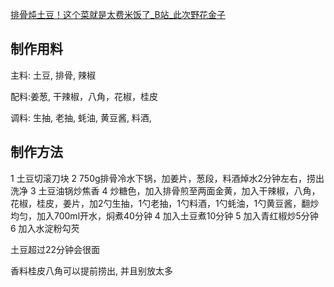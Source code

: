 [排骨炖土豆！这个菜就是太费米饭了_B站_此次野花金子](https://www.bilibili.com/video/BV19z4y1S7iE/?p=1&t=0)

## 制作用料

主料: 土豆, 排骨, 辣椒

配料:姜葱, 干辣椒，八角，花椒，桂皮

调料: 生抽, 老抽, 蚝油, 黄豆酱, 料酒,

## 制作方法

1 土豆切滚刀块
2  750g排骨冷水下锅，加姜片，葱段，料酒焯水2分钟左右，捞出洗净
3  土豆油锅炒焦香
4 炒糖色，加入排骨煎至两面金黄，加入干辣椒，八角，花椒，桂皮，姜片，加2勺生抽，1勺老抽，1勺料酒，1勺蚝油，1勺黄豆酱，翻炒均匀，加入700ml开水，焖煮40分钟
4  加入土豆煮10分钟
5  加入青红椒炒5分钟
6 加入水淀粉勾芡

土豆超过22分钟会很面

香料桂皮八角可以提前捞出, 并且别放太多
